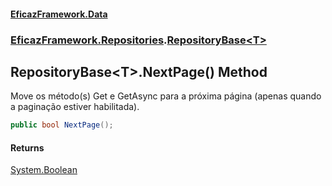 #### [EficazFramework.Data](EficazFrameworkData.md 'EficazFramework Data')
### [EficazFramework.Repositories](EficazFrameworkData.md#EficazFramework_Repositories 'EficazFramework.Repositories').[RepositoryBase&lt;T&gt;](RepositoryBase_T_.md 'EficazFramework.Repositories.RepositoryBase&lt;T&gt;')
## RepositoryBase&lt;T&gt;.NextPage() Method
Move os método(s) Get e GetAsync para a próxima página (apenas quando a paginação estiver habilitada).  
```csharp
public bool NextPage();
```
#### Returns
[System.Boolean](https://docs.microsoft.com/en-us/dotnet/api/System.Boolean 'System.Boolean')  
